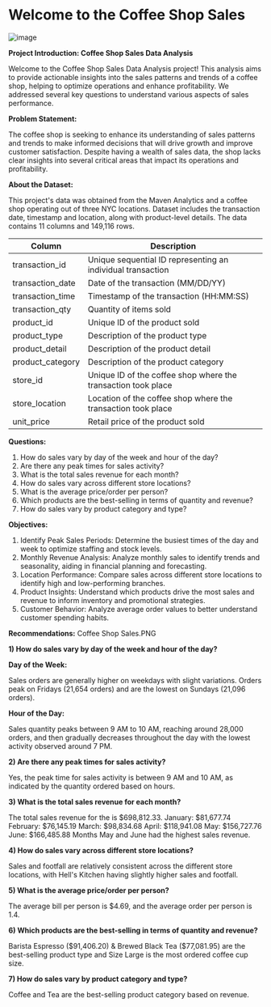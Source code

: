 # Welcome to the Coffee Shop Sales
![image](https://github.com/Maryamfaisalz/Coffee-Shop-Sales/assets/79410940/e6d26c51-f895-44a3-a04c-1cbe9be0f1d3)

**Project Introduction: Coffee Shop Sales Data Analysis**

Welcome to the Coffee Shop Sales Data Analysis project! This analysis aims to provide actionable insights into the sales patterns and trends of a coffee shop, helping to optimize operations and enhance profitability. We addressed several key questions to understand various aspects of sales performance.

**Problem Statement:**


The coffee shop is seeking to enhance its understanding of sales patterns and trends to make informed decisions that will drive growth and improve customer satisfaction. Despite having a wealth of sales data, the shop lacks clear insights into several critical areas that impact its operations and profitability.

**About the Dataset:**

This project's data was obtained from the Maven Analytics and a coffee shop operating out of three NYC locations. Dataset includes the transaction date, timestamp and location, along with product-level details. The data contains 11 columns and 149,116 rows.

| Column        | Description   |
| ------------- | ------------- |
| transaction_id  | Unique sequential ID representing an individual transaction  |
| transaction_date  | Date of the transaction (MM/DD/YY)  |
| transaction_time | Timestamp of the transaction (HH:MM:SS)  |
| transaction_qty | Quantity of items sold |
| product_id  | Unique ID of the product sold |
| product_type | Description of the product type  |
| product_detail | Description of the product detail  |
| product_category  | Description of the product category  |
| store_id  | Unique ID of the coffee shop where the transaction took place  |
| store_location | Location of the coffee shop where the transaction took place  |
|unit_price | Retail price of the product sold  |

**Questions:** 
1) How do sales vary by day of the week and hour of the day?
2) Are there any peak times for sales activity?
3) What is the total sales revenue for each month?
4) How do sales vary across different store locations?
5) What is the average price/order per person?
6) Which products are the best-selling in terms of quantity and revenue?
7) How do sales vary by product category and type?

**Objectives:**
1) Identify Peak Sales Periods: Determine the busiest times of the day and week to optimize staffing and stock levels. 
2) Monthly Revenue Analysis: Analyze monthly sales to identify trends and seasonality, aiding in financial planning and forecasting.
3) Location Performance: Compare sales across different store locations to identify high and low-performing branches. 
4) Product Insights: Understand which products drive the most sales and revenue to inform inventory and promotional strategies. 
5) Customer Behavior: Analyze average order values to better understand customer spending habits.

**Recommendations:**
Coffee Shop Sales.PNG

**1) How do sales vary by day of the week and hour of the day?**



**Day of the Week:**


Sales orders are generally higher on weekdays with slight variations. Orders peak on Fridays (21,654 orders) and are the lowest on Sundays (21,096 orders).

**Hour of the Day:**


Sales quantity peaks between 9 AM to 10 AM, reaching around 28,000 orders, and then gradually decreases throughout the day with the lowest activity observed around 7 PM.


**2) Are there any peak times for sales activity?**



Yes, the peak time for sales activity is between 9 AM and 10 AM, as indicated by the quantity ordered based on hours.

**3) What is the total sales revenue for each month?**


The total sales revenue for the is $698,812.33.
January: $81,677.74
February: $76,145.19
March: $98,834.68
April: $118,941.08
May: $156,727.76
June: $166,485.88
Months May and June had the highest sales revenue. 


**4) How do sales vary across different store locations?**


Sales and footfall are relatively consistent across the different store locations, with Hell's Kitchen having slightly higher sales and footfall.

**5) What is the average price/order per person?**


The average bill per person is $4.69, and the average order per person is 1.4.

**6) Which products are the best-selling in terms of quantity and revenue?**


Barista Espresso ($91,406.20) & Brewed Black Tea ($77,081.95) are the best-selling product type and Size Large is the most ordered coffee cup size.


**7) How do sales vary by product category and type?**


Coffee and Tea are the best-selling product category based on revenue.





